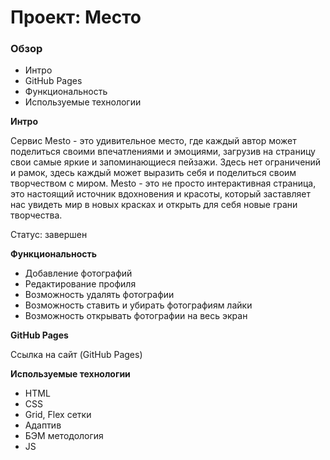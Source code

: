 # Проект: Место

### Обзор
* Интро
* GitHub Pages
* Функциональность
* Используемые технологии

**Интро**

Сервис Mesto - это удивительное место, где каждый автор может поделиться своими впечатлениями и эмоциями, загрузив на страницу свои самые яркие и запоминающиеся пейзажи. Здесь нет ограничений и рамок, здесь каждый может выразить себя и поделиться своим творчеством с миром. Mesto - это не просто интерактивная страница, это настоящий источник вдохновения и красоты, который заставляет нас увидеть мир в новых красках и открыть для себя новые грани творчества.

Статус: завершен

**Функциональность**

* Добавление фотографий
* Редактирование профиля
* Возможность удалять фотографии
* Возможность ставить и убирать фотографиям лайки
* Возможность открывать фотографии на весь экран

**GitHub Pages**

Ссылка на сайт (GitHub Pages)

**Используемые технологии**

* HTML
* CSS
* Grid, Flex сетки
* Адаптив
* БЭМ методология
* JS
